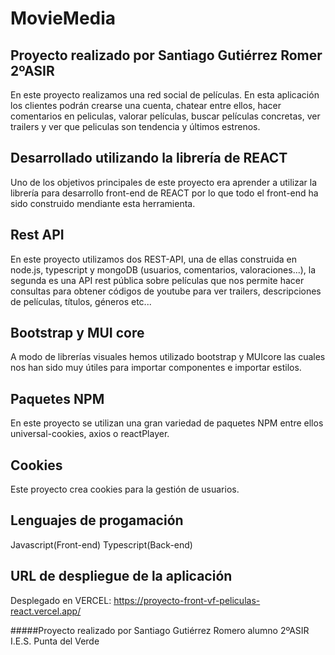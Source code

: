 # MovieMedia
## Proyecto realizado por Santiago Gutiérrez Romer 2ºASIR

En este proyecto realizamos una red social de películas.
En esta aplicación los clientes podrán crearse una cuenta, chatear entre ellos, hacer comentarios en peliculas, valorar películas, buscar películas concretas, ver trailers y ver que peliculas son tendencia y últimos estrenos.

## Desarrollado utilizando la librería de REACT
Uno de los objetivos principales de este proyecto era aprender a utilizar la librería para desarrollo front-end de REACT por lo que todo el front-end ha sido construido mendiante esta herramienta.

## Rest API
En este proyecto utilizamos dos REST-API, una de ellas construida en node.js, typescript y mongoDB (usuarios, comentarios, valoraciones...), la segunda es una API rest pública sobre películas que nos permite hacer consultas para obtener códigos de youtube para ver trailers, descripciones de películas, títulos, géneros etc...

## Bootstrap y MUI core
A modo de librerías visuales hemos utilizado bootstrap y MUIcore las cuales nos han sido muy útiles para importar componentes e importar estilos.

## Paquetes NPM
En este proyecto se utilizan una gran variedad de paquetes NPM entre ellos universal-cookies, axios o reactPlayer.

##  Cookies
Este proyecto crea cookies para la gestión de usuarios.

## Lenguajes de progamación
Javascript(Front-end)
Typescript(Back-end)

## URL de despliegue de la aplicación
Desplegado en VERCEL:
https://proyecto-front-vf-peliculas-react.vercel.app/

#####Proyecto realizado por Santiago Gutiérrez Romero alumno 2ºASIR I.E.S. Punta del Verde



